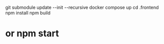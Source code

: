 git submodule update --init --recursive
docker compose up 
cd .frontend
npm install 
npm build
# or npm start 
